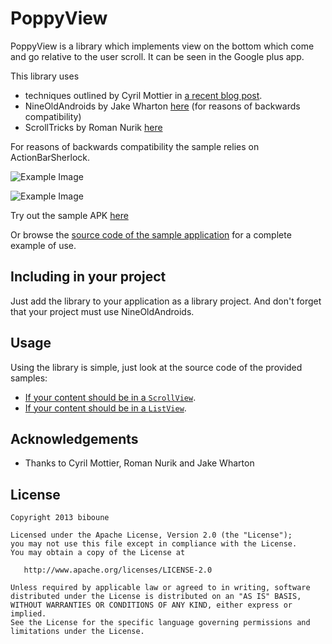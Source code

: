 PoppyView
==================

PoppyView is a library which implements view on the bottom which come and go relative to the user scroll. It can be seen in the Google plus app.

This library uses

* techniques outlined by Cyril Mottier in [a recent blog post][1].
* NineOldAndroids by Jake Wharton [here][2] (for reasons of backwards compatibility)
* ScrollTricks by Roman Nurik [here][3]

For reasons of backwards compatibility the sample relies on ActionBarSherlock.

![Example Image][4]

![Example Image][9]

Try out the sample APK [here][5]

Or browse the [source code of the sample application][6] for a complete example of use.

Including in your project
-------------------------

Just add the library to your application as a library project. And don't forget that your project must use NineOldAndroids.

Usage
---------

Using the library is simple, just look at the source code of the provided samples:

* [If your content should be in a `ScrollView`][7].
* [If your content should be in a `ListView`][8].


Acknowledgements
--------------------

* Thanks to Cyril Mottier, Roman Nurik and Jake Wharton

License
-----------

    Copyright 2013 biboune

    Licensed under the Apache License, Version 2.0 (the "License");
    you may not use this file except in compliance with the License.
    You may obtain a copy of the License at

       http://www.apache.org/licenses/LICENSE-2.0

    Unless required by applicable law or agreed to in writing, software
    distributed under the License is distributed on an "AS IS" BASIS,
    WITHOUT WARRANTIES OR CONDITIONS OF ANY KIND, either express or implied.
    See the License for the specific language governing permissions and
    limitations under the License.
	
	
	

 [1]: http://cyrilmottier.com/2013/05/24/pushing-the-actionbar-to-the-next-level/
 [2]: http://nineoldandroids.com/
 [3]: https://code.google.com/p/romannurik-code/source/browse/misc/scrolltricks
 [4]: https://raw.github.com/biboune/poppyview/master/graphics/img1.png
 [9]: https://raw.github.com/biboune/poppyview/master/graphics/img2.png
 [5]: https://raw.github.com/biboune/poppyview/master/poppyview-sample.apk
 [6]: https://github.com/biboune/poppyview/tree/master/poppyview-sample
 [7]: https://github.com/biboune/poppyview/blob/master/poppyview-sample/src/com/fourmob/poppyview/sample/ScrollViewActivity.java
 [8]: https://github.com/biboune/poppyview/blob/master/poppyview-sample/src/com/fourmob/poppyview/sample/ListViewActivity.java
